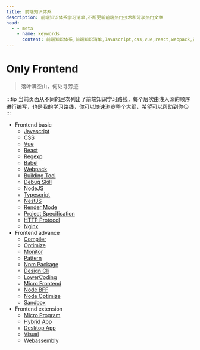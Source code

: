 ```yaml
---
title: 前端知识体系
description: 前端知识体系学习清单,不断更新前端热门技术和分享热门文章
head:
  - - meta
    - name: keywords
      content: 前端知识体系,前端知识清单,Javascript,css,vue,react,webpack,正则表达式,regexp,构建工具,building tool,前端调试技巧,debuger,nodejs,express,koa,nestjs,渲染模式,render mode,项目规范,project spectification,http协议,http protocol,nginx,反向代理,前端编译原理,compiler,optimize,前端性能优化,前端监控系统,设计模式,npm,yarn,pnpm,vite,低代码,lowercoding,微前端,node性能优化,node bff,沙箱,小程序,混合应用,webassembly
---
```


# Only Frontend

>落叶满空山，何处寻芳迹

:::tip
当前页面从不同的层次列出了前端知识学习路线，每个层次由浅入深的顺序进行编写，也是我的学习路线，你可以快速浏览整个大纲，希望可以帮助到你:smirk:
:::

- Frontend basic
  - [Javascript](/frontend/js/index.html)
  - [CSS](/frontend/css/index.html)
  - [Vue](/frontend/vue/index.html)
  - [React](/frontend/react/index.html)
  - [Regexp](/frontend/regexp/index.html)
  - [Babel](/frontend/babel/index.html)
  - [Webpack](/frontend/webpack/index.html)
  - [Building Tool](/frontend/building-tool/index.html)
  - [Debug Skill](/frontend/debug-skill/index.html)
  - [NodeJS](/frontend/node/index.html)
  - [Typescript](/frontend/ts/index.html)
  - [NestJS](/frontend/nestjs/index.html)
  - [Render Mode](/frontend/render-mode/index.html)
  - [Project Specification](/frontend/project-specification/index.html)
  - [HTTP Protocol](/frontend/http-protocol/index.html)
  - [Nginx](/frontend/nginx/index.html)
- Frontend advance
  - [Compiler](/frontend/compiler/index.html)
  - [Optimize](/frontend/optimize/index.html)
  - [Monitor](/frontend/monitor/index.html)
  - [Pattern](/frontend/pattern/index.html)
  - [Npm Package](/frontend/npm/index.html)
  - [Design Cli](/frontend/cli/index.html)
  - [LowerCoding](/frontend/lowcoding/index.html)
  - [Micro Frontend](/frontend/micro-frontend/index.html)
  - [Node BFF](/frontend/node-bff/index.html)
  - [Node Optimize](/frontend/node-optimize/index.html)
  - [Sandbox](/frontend/sandbox/index.html)
- Frontend extension
  - [Micro Program](/frontend/micro-program/index.html)
  - [Hybrid App](/frontend/hybrid-app/index.html)
  - [Desktop App](/frontend/desktop-app/index.html)
  - [Visual](/frontend/visual/index.html)
  - [Webassembly](/frontend/wasm/index.html)



<Gitalk />